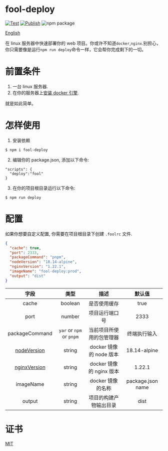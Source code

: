 # fool-deploy

[![Test](https://github.com/thomas-void0/fool-deploy/actions/workflows/test.yml/badge.svg)](https://github.com/thomas-void0/fool-deploy/actions/workflows/test.yml)
[![Publish](https://github.com/thomas-void0/fool-deploy/actions/workflows/publish.yml/badge.svg)](https://github.com/thomas-void0/fool-deploy/actions/workflows/publish.yml) <img src="https://img.shields.io/npm/v/fool-deploy.svg" alt="npm package">

[English](./README.md)

在 linux 服务器中快速部署你的 web 项目。你或许不知道`docker`,`nginx`.别担心，你只需要像是运行`npm run deploy`命令一样，它会帮你完成剩下的一切。

# 前置条件

1. 一台 linux 服务器.
2. 在你的服务器上[安装 docker 引擎](https://docs.docker.com/engine/install/centos/).

就是如此简单。

# 怎样使用

1. 安装依赖

```shell
$ npm i fool-deploy
```

2. 编辑你的 package.json, 添加以下命令:

```shell
"scripts": {
  "deploy":"fool"
}
```

3. 在你的项目根目录运行以下命令:

```shell
$ npm run deploy
```

# 配置

如果你想要自定义配置, 你需要在项目根目录下创建 `.foolrc` 文件.

```json
{
  "cache": true,
  "port": 2333,
  "packageCommand": "pnpm",
  "nodeVersion": "18.14-alpine",
  "nginxVersion": "1.22.1",
  "imageName": "fool-deploy:prod",
  "output": "dist"
}
```

|                      字段                      |           类型           |           描述           |      默认值       |
| :--------------------------------------------: | :----------------------: | :----------------------: | :---------------: |
|                     cache                      |         boolean          |       是否使用缓存       |       true        |
|                      port                      |          number          |      项目运行端口号      |       2333        |
|                 packageCommand                 | `yar` or `npm` or `pnpm` | 当前项目所使用的包管理器 |   终端执行输入    |
|  [nodeVersion](https://hub.docker.com/_/node)  |          string          | docker 镜像的 node 版本  |   18.14-alpine    |
| [nginxVersion](https://hub.docker.com/_/nginx) |          string          | docker 镜像的 nginx 版本 |      1.22.1       |
|                   imageName                    |          string          |    docker 镜像的名称     | package.json name |
|                     output                     |          string          |  项目的构建产物输出目录  |       dist        |

# 证书

[MIT](./LICENSE)
